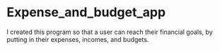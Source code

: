 # Expense_and_budget_app
I created this program so that a user can reach their financial goals, by putting in their expenses, incomes, and budgets.
